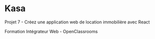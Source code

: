 # Kasa

Projet 7 - Créez une application web de location immobilière avec React

Formation Intégrateur Web - OpenClassrooms
